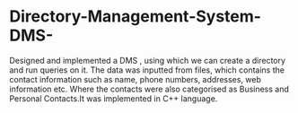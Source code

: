 # Directory-Management-System-DMS-
Designed and implemented a DMS , using which we can create a directory and run queries on it. The data was inputted from files, which contains the contact information such as name, phone numbers, addresses, web information etc. Where the contacts were also categorised as Business and Personal Contacts.It was implemented in C++ language.
